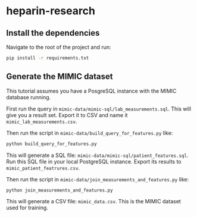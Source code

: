 # heparin-research


## Install the dependencies

Navigate to the root of the project and run:

```bash
pip install -r requirements.txt
```

## Generate the MIMIC dataset

This tutorial assumes you have a PosgreSQL instance with the MIMIC database running.

First run the query in `mimic-data/mimic-sql/lab_measurements.sql`. This will give you a result set. Export it to CSV and name it `mimic_lab_measurements.csv`.

Then run the script in `mimic-data/build_query_for_features.py` like:
```bash
python build_query_for_features.py
```

This will generate a SQL file: `mimic-data/mimic-sql/patient_features.sql`. Run this SQL file in your local PostgreSQL instance. Export its results to `mimic_patient_featrures.csv`.

Then run the script in `mimic-data/join_measurements_and_features.py` like:
```bash
python join_measurements_and_features.py
```

This will generate a CSV file: `mimic_data.csv`. This is the MIMIC dataset used for training.
